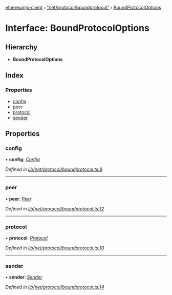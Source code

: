[ethereumjs-client](../README.md) › ["net/protocol/boundprotocol"](../modules/_net_protocol_boundprotocol_.md) › [BoundProtocolOptions](_net_protocol_boundprotocol_.boundprotocoloptions.md)

# Interface: BoundProtocolOptions

## Hierarchy

* **BoundProtocolOptions**

## Index

### Properties

* [config](_net_protocol_boundprotocol_.boundprotocoloptions.md#config)
* [peer](_net_protocol_boundprotocol_.boundprotocoloptions.md#peer)
* [protocol](_net_protocol_boundprotocol_.boundprotocoloptions.md#protocol)
* [sender](_net_protocol_boundprotocol_.boundprotocoloptions.md#sender)

## Properties

###  config

• **config**: *[Config](../classes/_config_.config.md)*

*Defined in [lib/net/protocol/boundprotocol.ts:8](https://github.com/ethereumjs/ethereumjs-client/blob/master/lib/net/protocol/boundprotocol.ts#L8)*

___

###  peer

• **peer**: *[Peer](../classes/_net_peer_peer_.peer.md)*

*Defined in [lib/net/protocol/boundprotocol.ts:12](https://github.com/ethereumjs/ethereumjs-client/blob/master/lib/net/protocol/boundprotocol.ts#L12)*

___

###  protocol

• **protocol**: *[Protocol](../classes/_net_protocol_protocol_.protocol.md)*

*Defined in [lib/net/protocol/boundprotocol.ts:10](https://github.com/ethereumjs/ethereumjs-client/blob/master/lib/net/protocol/boundprotocol.ts#L10)*

___

###  sender

• **sender**: *[Sender](../classes/_net_protocol_sender_.sender.md)*

*Defined in [lib/net/protocol/boundprotocol.ts:14](https://github.com/ethereumjs/ethereumjs-client/blob/master/lib/net/protocol/boundprotocol.ts#L14)*
